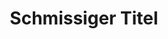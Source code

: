 ---
layout: blog
category: blog
title: Schmissiger Titel
summary: Nützliche Zusatzinfo
image: bildname.jpg
tags: [Tag1,Tag2]
---